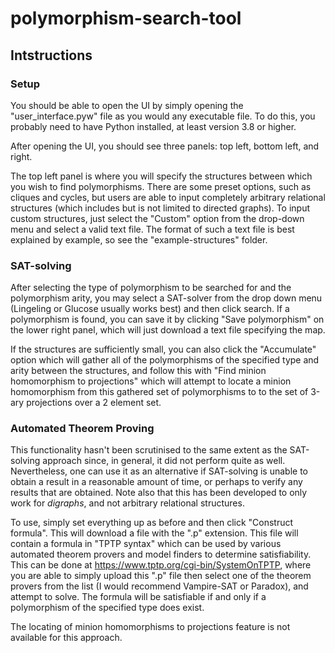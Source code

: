 # polymorphism-search-tool
 
## Intstructions

### Setup

You should be able to open the UI by simply opening the "user_interface.pyw" file as you would any executable file. To do this, you probably need to have Python installed, at least version 3.8 or higher. 

After opening the UI, you should see three panels: top left, bottom left, and right.

The top left panel is where you will specify the structures between which you wish to find polymorphisms. There are some preset options, such as cliques and cycles, but users are able to input completely arbitrary relational structures (which includes but is not limited to directed graphs). To input custom structures, just select the "Custom" option from the drop-down menu and select a valid text file. The format of such a text file is best explained by example, so see the "example-structures" folder. 

### SAT-solving

After selecting the type of polymorphism to be searched for and the polymorphism arity, you may select a SAT-solver from the drop down menu (Lingeling or Glucose usually works best) and then click search. If a polymorphism is found, you can save it by clicking "Save polymorphism" on the lower right panel, which will just download a text file specifying the map. 

If the structures are sufficiently small, you can also click the "Accumulate" option which will gather all of the polymorphisms of the specified type and arity between the structures, and follow this with "Find minion homomorphism to projections" which will attempt to locate a minion homomorphism from this gathered set of polymorphisms to to the set of 3-ary projections over a 2 element set. 


### Automated Theorem Proving

This functionality hasn't been scrutinised to the same extent as the SAT-solving approach since, in general, it did not perform quite as well. Nevertheless, one can use it as an alternative if SAT-solving is unable to obtain a result in a reasonable amount of time, or perhaps to verify any results that are obtained. Note also that this has been developed to only work for *digraphs*, and not arbitrary relational structures.

To use, simply set everything up as before and then click "Construct formula". This will download a file with the ".p" extension. This file will contain a formula in "TPTP syntax" which can be used by various automated theorem provers and model finders to determine satisfiability. This can be done at https://www.tptp.org/cgi-bin/SystemOnTPTP, where you are able to simply upload this ".p" file then select one of the theorem provers from the list (I would recommend Vampire-SAT or Paradox), and attempt to solve. The formula will be satisfiable if and only if a polymorphism of the specified type does exist.

The locating of minion homomorphisms to projections feature is not available for this approach.
